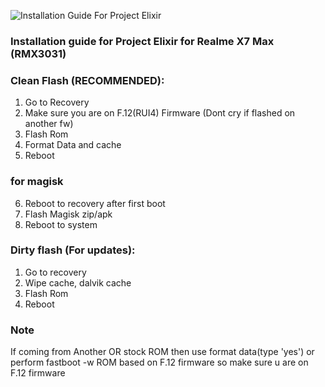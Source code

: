 ![Installation Guide For Project Elixir](https://i.imgur.com/3UmK6nS.png "Installation")

### Installation guide for Project Elixir for Realme X7 Max (RMX3031)

### Clean Flash (RECOMMENDED):
1. Go to Recovery
2. Make sure you are on F.12(RUI4) Firmware (Dont cry if flashed on another fw)
3. Flash Rom
4. Format Data and cache
5. Reboot

### for magisk
6. Reboot to recovery after first boot
7. Flash Magisk zip/apk
8. Reboot to system

### Dirty flash (For updates):
1. Go to recovery
2. Wipe cache, dalvik cache
3. Flash Rom
4. Reboot

### Note
If coming from Another OR stock ROM then use format data(type 'yes') or perform fastboot -w
ROM based on F.12 firmware so make sure u are on F.12 firmware
